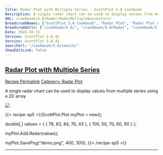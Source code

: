 ```yaml
---
Title: Radar Plot with Multiple Series - ScottPlot 5.0 Cookbook
Description: A single radar chart can be used to display values from multiple series using a 2D array
URL: /cookbook/5.0/Radar/RadarMultipleQuickstart/
BreadcrumbNames: ["ScottPlot 5.0 Cookbook", "Radar Plot", "Radar Plot with Multiple Series"]
BreadcrumbUrls: ["/cookbook/5.0/", "/cookbook/5.0/Radar", "/cookbook/5.0/Radar/RadarMultipleQuickstart"]
Date: 2024-10-31
Version: ScottPlot 5.0.42
Version: ScottPlot 5.0.42
SearchUrl: "/cookbook/5.0/search/"
ShowEditLink: false
---
```



<h2 style='border-bottom: 0;'><a href='/cookbook/5.0/Radar/RadarMultipleQuickstart'>Radar Plot with Multiple Series</a></h2>

<div class="d-flex mb-2">
<a class="btn btn-sm btn-primary me-1" href="/cookbook/5.0/Radar/RadarMultipleQuickstart">Recipe Permalink</a>
<a class="btn btn-sm btn-success me-1" href="/cookbook/5.0/Radar">Category: Radar Plot</a>
</div>

A single radar chart can be used to display values from multiple series using a 2D array

[![](/cookbook/5.0/images/RadarMultipleQuickstart.png?241031194635)](/cookbook/5.0/images/RadarMultipleQuickstart.png?241031194635)

{{< recipe-sp5 >}}ScottPlot.Plot myPlot = new();

double[,] values = {
    { 78,  83, 84, 76, 43 },
    { 100, 50, 70, 60, 90 }
};

myPlot.Add.Radar(values);

myPlot.SavePng("demo.png", 400, 300);
{{< /recipe-sp5 >}}

<hr class='my-5 invisible'>


